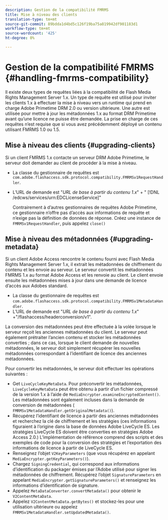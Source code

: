 ```yaml
---
description: Gestion de la compatibilité FMRMS
title: Mise à niveau des clients
translation-type: tm+mt
source-git-commit: 89bdda1d4bd5c126f19ba75a819942df901183d1
workflow-type: tm+mt
source-wordcount: '425'
ht-degree: 0%

---
```



# Gestion de la compatibilité FMRMS {#handling-fmrms-compatibility}

Il existe deux types de requêtes liées à la compatibilité de Flash Media Rights Management Server 1.x. Un type de requête est utilisé pour inviter les clients 1.x à effectuer la mise à niveau vers un runtime qui prend en charge Adobe Primetime DRM 2.0 ou version ultérieure. Une autre est utilisée pour mettre à jour les métadonnées 1.x au format DRM Primetime avant qu’une licence ne puisse être demandée. La prise en charge de ces requêtes n’est requise que si vous avez précédemment déployé un contenu utilisant FMRMS 1.0 ou 1.5.

## Mise à niveau des clients {#upgrading-clients}

Si un client FMRMS 1.x contacte un serveur DRM Adobe Primetime, le serveur doit demander au client de procéder à la mise à niveau.

* La classe du gestionnaire de requêtes est `com.adobe.flashaccess.sdk.protocol.compatibility.FMRMSv1RequestHandler`.
* L’URL de demande est &quot;*URL de base à partir du contenu 1.x*&quot; + &quot; [!DNL /edcws/services/urn:EDCLicenseService]&quot;

   Contrairement à d’autres gestionnaires de requêtes Adobe Primetime, ce gestionnaire n’offre pas d’accès aux informations de requête et n’exige pas la définition de données de réponse. Créez une instance de `FMRMSv1RequestHandler`, puis appelez `close()`

## Mise à niveau des métadonnées {#upgrading-metadata}

Si un client Adobe Access rencontre le contenu fourni avec Flash Media Rights Management Server 1.x, il extrait les métadonnées de chiffrement du contenu et les envoie au serveur. Le serveur convertit les métadonnées FMRMS 1.x au format Adobe Access et les renvoie au client. Le client envoie ensuite les métadonnées mises à jour dans une demande de licence d’accès aux Adobes standard.

* La classe du gestionnaire de requêtes est `com.adobe.flashaccess.sdk.protocol.compatibility.FMRMSv1MetadataHandler`.
* L’URL de demande est &quot;*URL de base à partir du contenu 1.x*&quot; +&quot;/flashaccess/headerconversion/v1&quot;.

La conversion des métadonnées peut être effectuée à la volée lorsque le serveur reçoit les anciennes métadonnées du client. Le serveur peut également prétraiter l’ancien contenu et stocker les métadonnées converties ; dans ce cas, lorsque le client demande de nouvelles métadonnées, le serveur doit simplement récupérer les nouvelles métadonnées correspondant à l’identifiant de licence des anciennes métadonnées.

Pour convertir les métadonnées, le serveur doit effectuer les opérations suivantes :

* Get `LiveCycleKeyMetaData`. Pour préconvertir les métadonnées, `LiveCycleKeyMetaData` peut être obtenu à partir d’un fichier compressé de la version 1.x à l’aide de `MediaEncrypter.examineEncryptedContent()`. Les métadonnées sont également incluses dans la demande de conversion de métadonnées ( `FMRMSv1MetadataHandler.getOriginalMetadata()`).
* Récupérez l’identifiant de licence à partir des anciennes métadonnées et recherchez la clé de chiffrement et les stratégies (ces informations figuraient à l’origine dans la base de données Adobe LiveCycle ES. Les stratégies LiveCycle ES doivent être converties en stratégies Adobe Access 2.0.) L’implémentation de référence comprend des scripts et des exemples de code pour la conversion des stratégies et l’exportation des informations de licence à partir de LiveCycle ES.
* Renseignez l’objet `V2KeyParameters` (que vous récupérez en appelant `MediaEncrypter.getKeyParameters()`).
* Chargez `SigningCredential`, qui correspond aux informations d’identification du packager émises par l’Adobe utilisé pour signer les métadonnées de chiffrement. Récupérez l’objet `SignatureParameters` en appelant `MediaEncrypter.getSignatureParameters()` et renseignez les informations d’identification de signature.
* Appelez `MetaDataConverter.convertMetadata()` pour obtenir le `V2ContentMetaData`.
* Appelez `V2ContentMetaData.getBytes()` et stockez-les pour une utilisation ultérieure ou appelez `FMRMSv1MetadataHandler.setUpdatedMetadata()`.